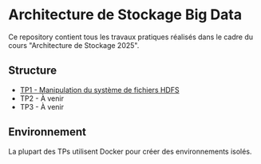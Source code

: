 # Architecture de Stockage Big Data

Ce repository contient tous les travaux pratiques réalisés dans le cadre du cours "Architecture de Stockage 2025".

## Structure

- [TP1 - Manipulation du système de fichiers HDFS](TP1-projet-hadoo/)
- TP2 - À venir
- TP3 - À venir

## Environnement

La plupart des TPs utilisent Docker pour créer des environnements isolés.